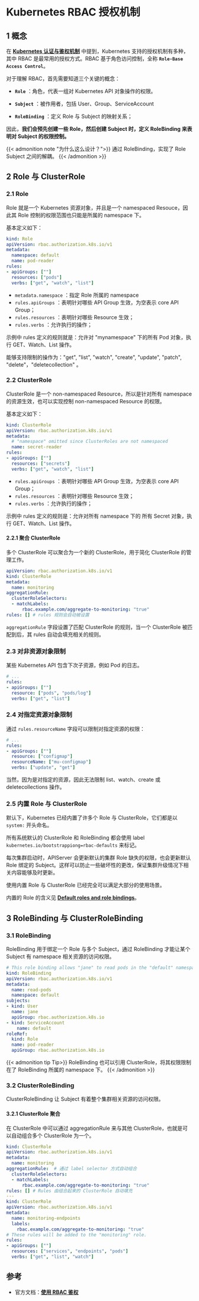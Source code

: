 # Kubernetes RBAC 授权机制


## 1 概念

在 [**Kubernetes 认证与鉴权机制**](../authentication-and-authorization/) 中提到，Kubernetes 支持的授权机制有多种，其中 RBAC 是最常用的授权方式。RBAC 基于角色访问控制，全称 **`Role-Base Access Control`**。

对于理解 RBAC，首先需要知道三个关键的概念：

* **`Role`** ：角色，代表一组对 Kubernetes API 对象操作的权限。

* **`Subject`** ：被作用者，包括 User、Group、ServiceAccount

* **`RoleBinding`** ：定义 Role 与 Subject 的映射关系；

因此，**我们会预先创建一些 Role，然后创建 Subject 时，定义 RoleBinding 来表明对 Subject 的权限控制。**

{{< admonition note "为什么这么设计？">}}
通过 RoleBinding，实现了 Role Subject 之间的解耦。
{{< /admonition >}}

## 2 Role 与 ClusterRole

### 2.1 Role

Role 就是一个 Kubernetes 资源对象，并且是一个 namespaced Resouce，因此其 Role 控制的权限范围也只能是所属的 namespace 下。

基本定义如下：

```yaml
kind: Role
apiVersion: rbac.authorization.k8s.io/v1
metadata:
  namespace: default
  name: pod-reader
rules:
- apiGroups: [""]
  resources: ["pods"]
  verbs: ["get", "watch", "list"]
```
* `metadata.namespace` ：指定 Role 所属的 namespace
* `rules.apiGroups` ：表明针对哪些 API Group 生效，为空表示 core API Group；
* `rules.resources` ：表明针对哪些 Resource 生效；
* `rules.verbs` ：允许执行的操作；

示例中 rules 定义的规则就是：允许对 "mynamespace" 下的所有 Pod 对象，执行 GET、Watch、List 操作。

能够支持限制的操作为："get", "list", "watch", "create", "update", "patch", "delete"，"deletecollection" 。

### 2.2 ClusterRole

ClusterRole 是一个 non-namespaced Resource，所以是针对所有 namespace 的资源生效，也可以实现控制 non-namespaced Resource 的权限。

基本定义如下：

```yaml
kind: ClusterRole
apiVersion: rbac.authorization.k8s.io/v1
metadata:
  # "namespace" omitted since ClusterRoles are not namespaced
  name: secret-reader
rules:
- apiGroups: [""]
  resources: ["secrets"]
  verbs: ["get", "watch", "list"]
```
* `rules.apiGroups` ：表明针对哪些 API Group 生效，为空表示 core API Group；
* `rules.resources` ：表明针对哪些 Resource 生效；
* `rules.verbs` ：允许执行的操作；

示例中 rules 定义的规则是：允许对所有 namespace 下的 所有 Secret 对象，执行 GET、Watch、List 操作。

#### 2.2.1 聚合 ClusterRole

多个 ClusterRole 可以聚合为一个新的 ClusterRole，用于简化 ClusterRole 的管理工作。

```yaml
apiVersion: rbac.authorization.k8s.io/v1
kind: ClusterRole
metadata:
  name: monitoring
aggregationRule:
  clusterRoleSelectors:
  - matchLabels:
      rbac.example.com/aggregate-to-monitoring: "true"
rules: [] # rules 规则会自动被设置
```
`aggregationRule` 字段设置了匹配 ClusterRole 的规则，当一个 ClusterRole 被匹配到后，其 rules 自动会填充相关的规则。

### 2.3 对非资源对象限制

某些 Kubernetes API 包含下次子资源，例如 Pod 的日志。

```yaml
# ...
rules:
- apiGroups: [""]
  resource: ["pods", "pods/log"]
  verbs: ["get", "list"]
```

### 2.4 对指定资源对象限制

通过 `rules.resourceName` 字段可以限制对指定资源的权限：

```yaml
# ...
rules:
- apiGroups: [""]
  resource: ["configmap"]
  resourceName: ["mu-configmap"]
  verbs: ["update", "get"]
```

当然，因为是对指定的资源，因此无法限制 list、watch、create 或 deletecollections 操作。

### 2.5 内置 Role 与 ClusterRole

默认下，Kubernetes 已经内置了许多个 Role 与 ClusterRole，它们都是以 `system:` 开头命名。

所有系统默认的 ClusterRole 和 RoleBinding 都会使用 label `kubernetes.io/bootstrappiong=rbac-defaults` 来标记。

每次集群启动时，APIServer 会更新默认的集群 Role 缺失的权限，也会更新默认 Role 绑定的 Subject。这样可以防止一些破坏性的更改，保证集群升级情况下相关内容能够及时更新。

使用内置 Role 与 ClusterRole 已经完全可以满足大部分的使用场景。

内置的 Role 的含义见 [**Default roles and role bindings**](https://kubernetes.io/docs/reference/access-authn-authz/rbac/#default-roles-and-role-bindings)。


## 3 RoleBinding 与 ClusterRoleBinding

### 3.1 RoleBinding

RoleBinding 用于绑定一个 Role 与多个 Subject，通过 RoleBinding 才能让某个 Subject 有 namespace 相关资源的访问权限。

```yaml
# This role binding allows "jane" to read pods in the "default" namespace.
kind: RoleBinding
apiVersion: rbac.authorization.k8s.io/v1
metadata:
  name: read-pods
  namespace: default
subjects:
- kind: User
  name: jane
  apiGroup: rbac.authorization.k8s.io
- kind: ServiceAccount
    name: default
roleRef:
  kind: Role
  name: pod-reader
  apiGroup: rbac.authorization.k8s.io
```

{{< admonition tip Tip>}}
RoleBinding 也可以引用 ClusterRole，将其权限限制在了 RoleBinding 所属的 namespace 下。
{{< /admonition >}}

### 3.2 ClusterRoleBinding

ClusterRoleBinding 让 Subject 有着整个集群相关资源的访问权限。

#### 3.2.1 ClusterRole 聚合

在 ClusterRole 中可以通过 aggregationRule 来与其他 ClusterRole，也就是可以自动组合多个 ClusterRole 为一个。
```yaml
kind: ClusterRole
apiVersion: rbac.authorization.k8s.io/v1
metadata:
  name: monitoring
aggregationRule:  # 通过 label selector 方式自动组合
  clusterRoleSelectors:
  - matchLabels:
      rbac.example.com/aggregate-to-monitoring: "true"
rules: [] # Rules 由组合起来的 ClusterRole 自动填充
---
kind: ClusterRole
apiVersion: rbac.authorization.k8s.io/v1
metadata:
  name: monitoring-endpoints
  labels:
    rbac.example.com/aggregate-to-monitoring: "true"
# These rules will be added to the "monitoring" role.
rules:
- apiGroups: [""]
  resources: ["services", "endpoints", "pods"]
  verbs: ["get", "list", "watch"]
```

## 参考

* 官方文档：[**使用 RBAC 鉴权**](https://kubernetes.io/zh/docs/reference/access-authn-authz/rbac/)


